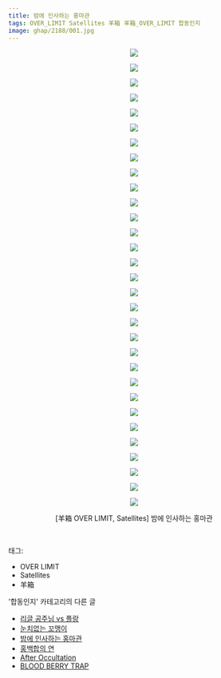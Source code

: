 ```yaml
---
title: 밤에 인사하는 홍마관
tags: OVER_LIMIT Satellites 羊箱 羊箱_OVER_LIMIT 합동인지
image: ghap/2188/001.jpg
---
```

<div class="article">
<p style="text-align: center; clear: none; float: none;"><img src="{{ site.nasurl }}/ghap/2188/001.jpg"/></p>
<p style="text-align: center; clear: none; float: none;"><img src="{{ site.nasurl }}/ghap/2188/002.jpg"/></p>
<p style="text-align: center; clear: none; float: none;"><img src="{{ site.nasurl }}/ghap/2188/003.jpg"/></p>
<p style="text-align: center; clear: none; float: none;"><img src="{{ site.nasurl }}/ghap/2188/004.jpg"/></p>
<p style="text-align: center; clear: none; float: none;"><img src="{{ site.nasurl }}/ghap/2188/005.jpg"/></p>
<p style="text-align: center; clear: none; float: none;"><img src="{{ site.nasurl }}/ghap/2188/006.jpg"/></p>
<p style="text-align: center; clear: none; float: none;"><img src="{{ site.nasurl }}/ghap/2188/007.jpg"/></p>
<p style="text-align: center; clear: none; float: none;"><img src="{{ site.nasurl }}/ghap/2188/008.jpg"/></p>
<p style="text-align: center; clear: none; float: none;"><img src="{{ site.nasurl }}/ghap/2188/009.jpg"/></p>
<p style="text-align: center; clear: none; float: none;"><img src="{{ site.nasurl }}/ghap/2188/010.jpg"/></p>
<p style="text-align: center; clear: none; float: none;"><img src="{{ site.nasurl }}/ghap/2188/011.jpg"/></p>
<p style="text-align: center; clear: none; float: none;"><img src="{{ site.nasurl }}/ghap/2188/012.jpg"/></p>
<p style="text-align: center; clear: none; float: none;"><img src="{{ site.nasurl }}/ghap/2188/013.jpg"/></p>
<p style="text-align: center; clear: none; float: none;"><img src="{{ site.nasurl }}/ghap/2188/014.jpg"/></p>
<p style="text-align: center; clear: none; float: none;"><img src="{{ site.nasurl }}/ghap/2188/015.jpg"/></p>
<p style="text-align: center; clear: none; float: none;"><img src="{{ site.nasurl }}/ghap/2188/016.jpg"/></p>
<p style="text-align: center; clear: none; float: none;"><img src="{{ site.nasurl }}/ghap/2188/017.jpg"/></p>
<p style="text-align: center; clear: none; float: none;"><img src="{{ site.nasurl }}/ghap/2188/018.jpg"/></p>
<p style="text-align: center; clear: none; float: none;"><img src="{{ site.nasurl }}/ghap/2188/019.jpg"/></p>
<p style="text-align: center; clear: none; float: none;"><img src="{{ site.nasurl }}/ghap/2188/020.jpg"/></p>
<p style="text-align: center; clear: none; float: none;"><img src="{{ site.nasurl }}/ghap/2188/021.jpg"/></p>
<p style="text-align: center; clear: none; float: none;"><img src="{{ site.nasurl }}/ghap/2188/022.jpg"/></p>
<p style="text-align: center; clear: none; float: none;"><img src="{{ site.nasurl }}/ghap/2188/023.jpg"/></p>
<p style="text-align: center; clear: none; float: none;"><img src="{{ site.nasurl }}/ghap/2188/024.jpg"/></p>
<p style="text-align: center; clear: none; float: none;"><img src="{{ site.nasurl }}/ghap/2188/025.jpg"/></p>
<p style="text-align: center; clear: none; float: none;"><img src="{{ site.nasurl }}/ghap/2188/026.jpg"/></p>
<p style="text-align: center; clear: none; float: none;"><img src="{{ site.nasurl }}/ghap/2188/027.jpg"/></p>
<p style="text-align: center; clear: none; float: none;"><img src="{{ site.nasurl }}/ghap/2188/028.jpg"/></p>
<p style="text-align: center; clear: none; float: none;"><img src="{{ site.nasurl }}/ghap/2188/029.jpg"/></p>
<p style="text-align: center; clear: none; float: none;"><img src="{{ site.nasurl }}/ghap/2188/030.jpg"/></p>
<p style="text-align: center; clear: none; float: none;"><img src="{{ site.nasurl }}/ghap/2188/031.jpg"/></p>
<p style="text-align: center; clear: none; float: none;">[羊箱 OVER LIMIT, Satellites] 밤에 인사하는 홍마관</p>
<p><br/></p>
</div><div class="tagTrail">
<p>태그: </p>
<ul>
<li>OVER LIMIT</li>
<li>Satellites</li>
<li>羊箱</li>
</ul>
</div><div class="another">
<p>'합동인지' 카테고리의 다른 글</p>
<ul>
<li><a href="/2016-09-19-ghap_2227">리글 공주님 vs 플랑</a></li>
<li><a href="/2016-09-18-ghap_2210">눈치없는 꼬맹이</a></li>
<li><a href="/2016-09-17-ghap_2188">밤에 인사하는 홍마관</a></li>
<li><a href="/2016-09-14-ghap_2165">홍백합의 연</a></li>
<li><a href="/2016-09-12-ghap_2143">After Occultation</a></li>
<li><a href="/2016-09-11-ghap_2124">BLOOD BERRY TRAP</a></li>
</ul>
</div><div class="cb_module cb_fluid">
<div class="cb_wrt cb_profile">
</div><!-- commentList close -->
</div>